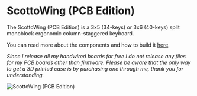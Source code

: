 # ScottoWing (PCB Edition)

The ScottoWing (PCB Edition) is a 3x5 (34-keys) or 3x6 (40-keys) split monoblock ergonomic column-staggered keyboard.

You can read more about the components and how to build it [here](https://scottokeebs.com/blogs/keyboards/scottowing-pcb-keyboard).

_Since I release all my handwired boards for free I do not release any files for my PCB boards other than firmware. Please be aware that the only way to get a 3D printed case is by purchasing one through me, thank you for understanding._

![ScottoWing (PCB Edition)](https://github.com/joe-scotto/scottokeebs/assets/8194147/b8789f9d-010c-4c1e-a536-ae3c7541940b)
